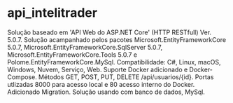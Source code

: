 # api_intelitrader
Solução baseado em 'API Web do ASP.NET Core' (HTTP RESTfull) Ver. 5.0.7.
Solução acampanhado pelos pacotes Microsoft.EntityFrameworkCore 5.0.7, Microsoft.EntityFrameworkCore.SqlServer 5.0.7, Microsoft.EntityFrameworkCore.Tools 5.0.7 e Polome.EntityFrameworkCore.MySql.
Compatibilidade: C#, Linux, macOS, Windows, Nuvem, Serviço, Web.
Suporte Docker adicionado e Docker-Compose.
Métodos GET, POST, PUT, DELETE /api/usuarios/{id}.
Portas utlizadas 8000 para acesso local e 80 acesso interno do Docker.
Adicionado Migration.
Solução usando com banco de dados, MySql.
